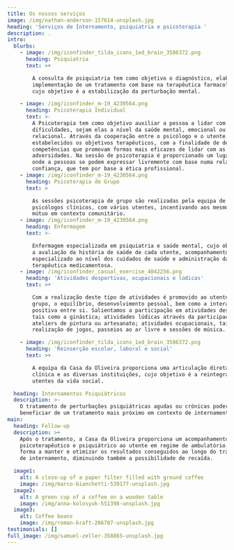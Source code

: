 ```yaml
---
title: Os nossos serviços
image: /img/nathan-anderson-157614-unsplash.jpg
heading: 'Serviços de Internamento, psiquiatria e psicoterapia '
description: .
intro:
  blurbs:
    - image: /img/iconfinder_tilda_icons_1ed_brain_3586372.png
      heading: Psiquiatria
      text: >+

        A consulta de psiquiatria tem como objetivo o diagnóstico, elaboração e
        implementação de um tratamento com base na terapêutica farmacológica,
        cujo objetivo é a estabilização da perturbação mental.

    - image: /img/iconfinder_m-19_4230564.png
      heading: Psicoterapia Individual
      text: >-
        A Psicoterapia tem como objetivo auxiliar a pessoa a lidar com as suas
        dificuldades, sejam elas a nível da saúde mental, emocional ou
        relacional. Através da cooperação entre o psicólogo e o utente são
        estabelecidos os objetivos terapêuticos, com a finalidade de desenvolver
        competências que promovam formas mais eficazes de lidar com as
        adversidades. Na sessão de psicoterapia é proporcionado um lugar seguro,
        onde a pessoas se podem expressar livremente com base numa relação de
        confiança, que tem por base a ética profissional.
    - image: /img/iconfinder_m-19_4230564.png
      heading: Psicoterapia de Grupo
      text: >

        As sessões psicoterapia de grupo são realizadas pela equipa de
        psicólogos clínicos, com vários utentes, incentivando aos mesmos o apoio
        mútuo em contexto comunitário.
    - image: /img/iconfinder_m-19_4230564.png
      heading: Enfermagem
      text: >-

        Enfermagem especializada em psiquiatria e saúde mental, cujo objetivo é
        a avaliação da história de saúde de cada utente, acompanhamento diário
        especializado ao nível dos cuidados de saúde e administração da
        terapêutica medicamentosa.
    - image: /img/iconfinder_casual_exercise_4042256.png
      heading: 'Atividades desportivas, ocupacionais e lúdicas'
      text: >+

        Com a realização deste tipo de atividades é promovido ao utente e ao
        grupo, o equilíbrio, desenvolvimento pessoal, bem como a interação
        positiva entre si. Salientamos a participação em atividades desportivas,
        tais como a ginástica; atividades lúdicas através da participação em
        ateliers de pintura ou artesanato; atividades ocupacionais, tais como a
        realização de jogos, passeios ao ar livre e sessões de música.

    - image: /img/iconfinder_tilda_icons_1ed_brain_3586372.png
      heading: 'Reinserção escolar, laboral e social'
      text: >+

        A equipa da Casa da Oliveira proporciona uma articulação direta entre a
        clínica e as diversas instituições, cujo objetivo é a reintegração dos
        utentes da vida social.

  heading: Internamentos Psiquiátricos
  description: >-
    O tratamento de perturbações psiquiátricas agudas ou crónicas poderá
    beneficiar de um tratamento mais próximo em contexto de internamento.
main:
  heading: Follow-up
  description: >+
    Após o tratamento, a Casa da Oliveira proporciona um acompanhamento
    psicoterapêutico e psiquiátrico ao utente em regime de ambulatório, por
    forma a manter e otimizar os resultados conseguidos ao longo do tratamento
    de internamento, diminuindo também a possibilidade de recaída.

  image1:
    alt: A close-up of a paper filter filled with ground coffee
    image: /img/marco-bianchetti-539177-unsplash.jpg
  image2:
    alt: A green cup of a coffee on a wooden table
    image: /img/anna-kolosyuk-551398-unsplash.jpg
  image3:
    alt: Coffee beans
    image: /img/roman-kraft-266787-unsplash.jpg
testimonials: []
full_image: /img/samuel-zeller-358865-unsplash.jpg
---
```


